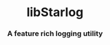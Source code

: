 <!-- Move text down -->
<br>

<!-- Header -->
<h1 align="center">libStarlog</h1>

<!-- Subheading -->
<h3 align="center">A feature rich logging utility</h3>
